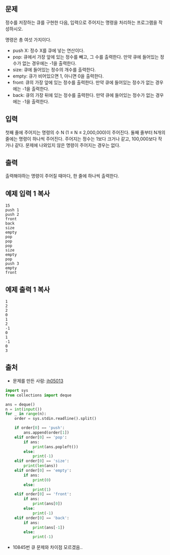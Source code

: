 ## 문제

정수를 저장하는 큐를 구현한 다음, 입력으로 주어지는 명령을 처리하는 프로그램을 작성하시오.

명령은 총 여섯 가지이다.

- push X: 정수 X를 큐에 넣는 연산이다.
- pop: 큐에서 가장 앞에 있는 정수를 빼고, 그 수를 출력한다. 만약 큐에 들어있는 정수가 없는 경우에는 -1을 출력한다.
- size: 큐에 들어있는 정수의 개수를 출력한다.
- empty: 큐가 비어있으면 1, 아니면 0을 출력한다.
- front: 큐의 가장 앞에 있는 정수를 출력한다. 만약 큐에 들어있는 정수가 없는 경우에는 -1을 출력한다.
- back: 큐의 가장 뒤에 있는 정수를 출력한다. 만약 큐에 들어있는 정수가 없는 경우에는 -1을 출력한다.

## 입력

첫째 줄에 주어지는 명령의 수 N (1 ≤ N ≤ 2,000,000)이 주어진다. 둘째 줄부터 N개의 줄에는 명령이 하나씩 주어진다. 주어지는 정수는 1보다 크거나 같고, 100,000보다 작거나 같다. 문제에 나와있지 않은 명령이 주어지는 경우는 없다.

## 출력

출력해야하는 명령이 주어질 때마다, 한 줄에 하나씩 출력한다.

## 예제 입력 1 복사

```
15
push 1
push 2
front
back
size
empty
pop
pop
pop
size
empty
pop
push 3
empty
front
```

## 예제 출력 1 복사

```
1
2
2
0
1
2
-1
0
1
-1
0
3
```

## 출처

- 문제를 만든 사람: [jh05013](https://www.acmicpc.net/user/jh05013)



```python
import sys
from collections import deque

ans = deque()
n = int(input())
for _ in range(n):
    order = sys.stdin.readline().split()

    if order[0] == 'push':
        ans.append(order[1])
    elif order[0] == 'pop':
        if ans:
            print(ans.popleft())
        else:
            print(-1)
    elif order[0] == 'size':
        print(len(ans))
    elif order[0] == 'empty':
        if ans:
            print(0)
        else:
            print(1)
    elif order[0] == 'front':
        if ans:
            print(ans[0])
        else:
            print(-1)
    elif order[0] == 'back':
        if ans:
            print(ans[-1])
        else:
            print(-1)
```

- 10845번 큐 문제와 차이점 모르겠음..